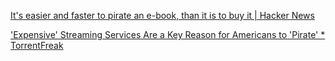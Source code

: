 
[It's easier and faster to pirate an e-book, than it is to buy it | Hacker News](https://news.ycombinator.com/item?id=34172506)

['Expensive' Streaming Services Are a Key Reason for Americans to 'Pirate' * TorrentFreak](https://torrentfreak.com/expensive-streaming-services-are-a-key-reason-for-americans-to-pirate-240424/)
